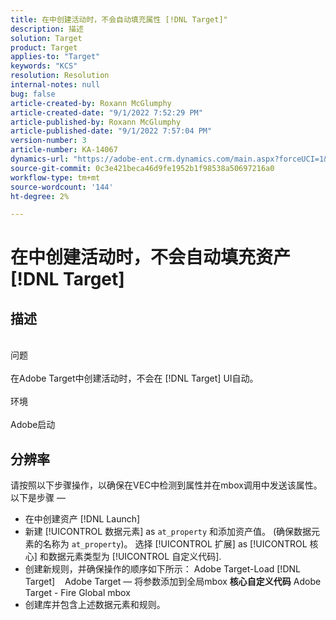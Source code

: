 ```yaml
---
title: 在中创建活动时，不会自动填充属性 [!DNL Target]"
description: 描述
solution: Target
product: Target
applies-to: "Target"
keywords: "KCS"
resolution: Resolution
internal-notes: null
bug: false
article-created-by: Roxann McGlumphy
article-created-date: "9/1/2022 7:52:29 PM"
article-published-by: Roxann McGlumphy
article-published-date: "9/1/2022 7:57:04 PM"
version-number: 3
article-number: KA-14067
dynamics-url: "https://adobe-ent.crm.dynamics.com/main.aspx?forceUCI=1&pagetype=entityrecord&etn=knowledgearticle&id=80b37b96-2f2a-ed11-9db1-002248086a27"
source-git-commit: 0c3e421beca46d9fe1952b1f98538a50697216a0
workflow-type: tm+mt
source-wordcount: '144'
ht-degree: 2%

---
```


# 在中创建活动时，不会自动填充资产 [!DNL Target]

## 描述

<br>问题<br><br>
在Adobe Target中创建活动时，不会在 [!DNL Target] UI自动。
<br><br>环境<br><br>
Adobe启动


## 分辨率


请按照以下步骤操作，以确保在VEC中检测到属性并在mbox调用中发送该属性。 以下是步骤 — 

- 在中创建资产 [!DNL Launch]
- 新建 [!UICONTROL 数据元素] as `at_property` 和添加资产值。 (确保数据元素的名称为 `at_property`)。 选择 [!UICONTROL 扩展] as [!UICONTROL 核心] 和数据元素类型为 [!UICONTROL 自定义代码].
- 创建新规则，并确保操作的顺序如下所示： Adobe Target-Load [!DNL Target]    Adobe Target — 将参数添加到全局mbox  <b>核心自定义代码</b>  Adobe Target - Fire Global mbox
- 创建库并包含上述数据元素和规则。



